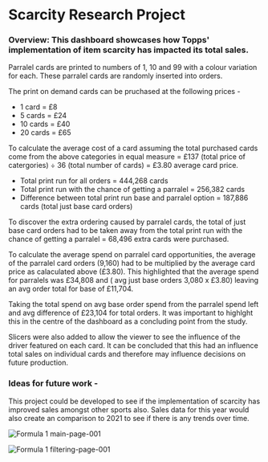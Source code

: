 # Scarcity Research Project

### Overview: This dashboard showcases how Topps' implementation of item scarcity has impacted its total sales.

Parralel cards are printed to numbers of 1, 10 and 99 with a colour variation for each. These parralel cards are randomly inserted into orders.

The print on demand cards can be pruchased at the following prices -
* 1 card = £8
* 5 cards = £24
* 10 cards = £40
* 20 cards = £65

To calculate the average cost of a card assuming the total purchased cards come from the above categories in equal measure = £137 (total price of catergories) ÷ 36 (total number of cards) = £3.80 average card price.

* Total print run for all orders = 444,268 cards
* Total print run with the chance of getting a parralel = 256,382 cards
* Difference between total print run base and parralel option = 187,886 cards (total just base card orders)

To discover the extra ordering caused by parralel cards, the total of just base card orders had to be taken away from the total print run with the chance of getting a parralel = 68,496 extra cards were purchased.

To calculate the average spend on parralel card opportunities, the average of the parralel card orders (9,160) had to be multiplied by the average card price as calaculated above (£3.80). This highlighted that the average spend for parralels was £34,808 and ( avg just base orders 3,080 x £3.80) leaving an avg order total for base of £11,704.

Taking the total spend on avg base order spend from the parralel spend left and avg difference of £23,104 for total orders. 
It was important to highlght this in the centre of the dashboard as a concluding point from the study. 

Slicers were also added to allow the viewer to see the influence of the driver featured on each card. It can be concluded that this had an influence total sales on individual cards and therefore may influence decisions on future production.

### Ideas for future work -
This project could be developed to see if the implementation of scarcity has improved sales amongst other sports also. Sales data for this year would also create an comparison to 2021 to see if there is any trends over time. 

![Formula 1 main-page-001](https://user-images.githubusercontent.com/99413257/157270225-c5733921-ef42-41e3-88f8-5009748a2f72.jpg)


![Formula 1 filtering-page-001](https://user-images.githubusercontent.com/99413257/157270268-36c6a65d-e85a-4dfd-87d7-bddae0d4ab7b.jpg)
